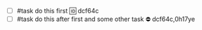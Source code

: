 - [ ] #task do this first 🆔 dcf64c
- [ ] #task do this after first and some other task ⛔ dcf64c,0h17ye
